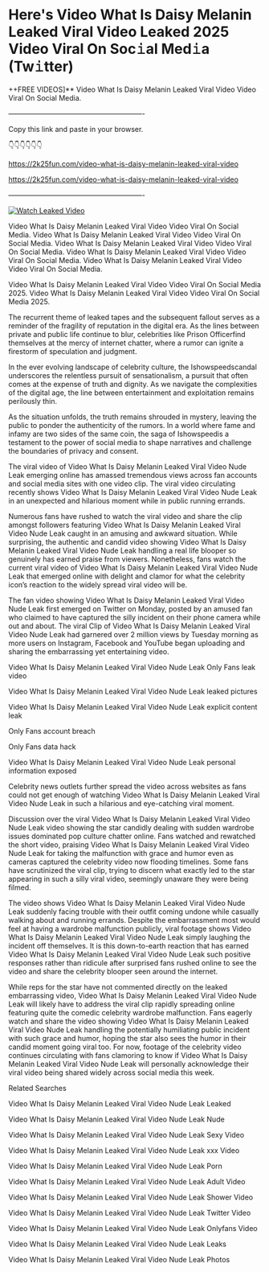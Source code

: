 # Here's Video What Is Daisy Melanin Leaked Viral Video Leaked 2025 Video Viral On Soc𝚒al Med𝚒a (Tw𝚒tter)

++FREE VIDEOS]** Video What Is Daisy Melanin Leaked Viral Video Video Viral On Social Media.

———————————————————-

Copy this link and paste in your browser.

👇👇👇👇👇👇

https://2k25fun.com/video-what-is-daisy-melanin-leaked-viral-video

https://2k25fun.com/video-what-is-daisy-melanin-leaked-viral-video

———————————————————-

[![Watch Leaked Video](https://miro.medium.com/v2/resize:fit:828/format:webp/1*cilzJN44JGOrTw9NJCrNHA.gif "Watch Leaked Video")](https://2k25fun.com/video-what-is-daisy-melanin-leaked-viral-video)

Video What Is Daisy Melanin Leaked Viral Video Video Viral On Social Media. Video What Is Daisy Melanin Leaked Viral Video Video Viral On Social Media. Video What Is Daisy Melanin Leaked Viral Video Video Viral On Social Media. Video What Is Daisy Melanin Leaked Viral Video Video Viral On Social Media. Video What Is Daisy Melanin Leaked Viral Video Video Viral On Social Media.

Video What Is Daisy Melanin Leaked Viral Video Video Viral On Social Media 2025. Video What Is Daisy Melanin Leaked Viral Video Video Viral On Social Media 2025.

The recurrent theme of leaked tapes and the subsequent fallout serves as a reminder of the fragility of reputation in the digital era. As the lines between private and public life continue to blur, celebrities like Prison Officerfind themselves at the mercy of internet chatter, where a rumor can ignite a firestorm of speculation and judgment.

In the ever evolving landscape of celebrity culture, the Ishowspeedscandal underscores the relentless pursuit of sensationalism, a pursuit that often comes at the expense of truth and dignity. As we navigate the complexities of the digital age, the line between entertainment and exploitation remains perilously thin.

As the situation unfolds, the truth remains shrouded in mystery, leaving the public to ponder the authenticity of the rumors. In a world where fame and infamy are two sides of the same coin, the saga of Ishowspeedis a testament to the power of social media to shape narratives and challenge the boundaries of privacy and consent.

The viral video of Video What Is Daisy Melanin Leaked Viral Video Nude Leak emerging online has amassed tremendous views across fan accounts and social media sites with one video clip. The viral video circulating recently shows Video What Is Daisy Melanin Leaked Viral Video Nude Leak in an unexpected and hilarious moment while in public running errands.

Numerous fans have rushed to watch the viral video and share the clip amongst followers featuring Video What Is Daisy Melanin Leaked Viral Video Nude Leak caught in an amusing and awkward situation. While surprising, the authentic and candid video showing Video What Is Daisy Melanin Leaked Viral Video Nude Leak handling a real life blooper so genuinely has earned praise from viewers. Nonetheless, fans watch the current viral video of Video What Is Daisy Melanin Leaked Viral Video Nude Leak that emerged online with delight and clamor for what the celebrity icon’s reaction to the widely spread viral video will be.

The fan video showing Video What Is Daisy Melanin Leaked Viral Video Nude Leak first emerged on Twitter on Monday, posted by an amused fan who claimed to have captured the silly incident on their phone camera while out and about. The viral Clip of Video What Is Daisy Melanin Leaked Viral Video Nude Leak had garnered over 2 million views by Tuesday morning as more users on Instagram, Facebook and YouTube began uploading and sharing the embarrassing yet entertaining video.

Video What Is Daisy Melanin Leaked Viral Video Nude Leak Only Fans leak video

Video What Is Daisy Melanin Leaked Viral Video Nude Leak leaked pictures

Video What Is Daisy Melanin Leaked Viral Video Nude Leak explicit content leak

Only Fans account breach

Only Fans data hack

Video What Is Daisy Melanin Leaked Viral Video Nude Leak personal information exposed

Celebrity news outlets further spread the video across websites as fans could not get enough of watching Video What Is Daisy Melanin Leaked Viral Video Nude Leak in such a hilarious and eye-catching viral moment.

Discussion over the viral Video What Is Daisy Melanin Leaked Viral Video Nude Leak video showing the star candidly dealing with sudden wardrobe issues dominated pop culture chatter online. Fans watched and rewatched the short video, praising Video What Is Daisy Melanin Leaked Viral Video Nude Leak for taking the malfunction with grace and humor even as cameras captured the celebrity video now flooding timelines. Some fans have scrutinized the viral clip, trying to discern what exactly led to the star appearing in such a silly viral video, seemingly unaware they were being filmed.

The video shows Video What Is Daisy Melanin Leaked Viral Video Nude Leak suddenly facing trouble with their outfit coming undone while casually walking about and running errands. Despite the embarrassment most would feel at having a wardrobe malfunction publicly, viral footage shows Video What Is Daisy Melanin Leaked Viral Video Nude Leak simply laughing the incident off themselves. It is this down-to-earth reaction that has earned Video What Is Daisy Melanin Leaked Viral Video Nude Leak such positive responses rather than ridicule after surprised fans rushed online to see the video and share the celebrity blooper seen around the internet.

While reps for the star have not commented directly on the leaked embarrassing video, Video What Is Daisy Melanin Leaked Viral Video Nude Leak will likely have to address the viral clip rapidly spreading online featuring quite the comedic celebrity wardrobe malfunction. Fans eagerly watch and share the video showing Video What Is Daisy Melanin Leaked Viral Video Nude Leak handling the potentially humiliating public incident with such grace and humor, hoping the star also sees the humor in their candid moment going viral too. For now, footage of the celebrity video continues circulating with fans clamoring to know if Video What Is Daisy Melanin Leaked Viral Video Nude Leak will personally acknowledge their viral video being shared widely across social media this week.

Related Searches

Video What Is Daisy Melanin Leaked Viral Video Nude Leak Leaked

Video What Is Daisy Melanin Leaked Viral Video Nude Leak Nude

Video What Is Daisy Melanin Leaked Viral Video Nude Leak Sexy Video

Video What Is Daisy Melanin Leaked Viral Video Nude Leak xxx Video

Video What Is Daisy Melanin Leaked Viral Video Nude Leak Porn

Video What Is Daisy Melanin Leaked Viral Video Nude Leak Adult Video

Video What Is Daisy Melanin Leaked Viral Video Nude Leak Shower Video

Video What Is Daisy Melanin Leaked Viral Video Nude Leak Twitter Video

Video What Is Daisy Melanin Leaked Viral Video Nude Leak Onlyfans Video

Video What Is Daisy Melanin Leaked Viral Video Nude Leak Leaks

Video What Is Daisy Melanin Leaked Viral Video Nude Leak Photos